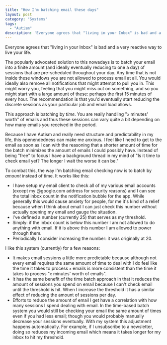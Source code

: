 ```yaml
---
title: "How I'm batching email these days"
layout: post
category: "Systems"
tags:
  - "Autism"
description: 'Everyone agrees that "living in your Inbox" is bad and a very reactive way to live your life. Lately I have been tinkering with ways to pull away from email without missing anything important.'
---
```


Everyone agrees that "living in your Inbox" is bad and a very reactive way to live your life.

The popularly advocated solution to this nowadays is to batch your email into a finite amount (and ideally eventually reducing to one a day) of sessions that are pre-scheduled throughout your day. Any time that is not inside these windows you are not allowed to process email at all. You would ideally also remove all notifications that might attempt to pull you in. This might worry you, feeling that you might miss out on something, and so you might start with a large amount of these: perhaps the first 15 minutes of every hour. The recommendation is that you'd eventually start reducing the discrete sessions as your particular job and email load allows.

This approach is batching by _time_. You are really handling "`x` minutes' worth" of emails and thus these sessions can vary quite a bit depending on how many emails you received in the period.

Because I have Autism and really need structure and predictability in my life, this openendedness can make me anxious. I feel like I need to get to the email as soon as I can with the reasoning that a shorter amount of time for the batch minimizes the amount of emails I could possibly have. Instead of being "free" to focus I have a background thread in my mind of "Is it time to check email yet? The longer I wait the worse it can be."

To combat this, the way I'm batching email checking now is to batch by _amount_ instead of time. It works like this:

- I have setup my email client to check all of my various email accounts (except my @google.com address for security reasons) and I can see the total inbox count in the notification bubble for the app. While generally this would cause anxiety for people, for me it's kind of a relief because when I think about email I can just check this number without actually opening my email and gauge the situation.
- I've defined a number (currently 25) that serves as my threshold.
- Simply: if the inbox count is below this number I am not allowed to do anything with email. If it is above this number I am allowed to power through them.
- Periodically I consider increasing the number: it was originally at 20.

I like this system (currently) for a few reasons:

- It makes email sessions a little more predictable because although not every email requires the same amount of time to deal with I do feel like the time it takes to process `x` emails is more consistent than the time it takes to process "`x` minutes' worth of emails".
- It has the same benefit of the time batch approach in that it reduces the amount of sessions you spend on email because I can't check email until the threshold is hit. When I increase the threshold it has a similar effect of reducing the amount of sessions per day.
- Efforts to reduce the amount of email I get have a correlation with how many sessions I spend dealing with email. In the time-based batch system you would still be checking your email the same amount of times even if you had less email; though you would probably manually decrease your sessions eventually. With my system this adjustment happens automatically. For example, if I unsubscribe to a newsletter, doing so reduces my incoming email which means it takes longer for my inbox to hit my threshold.
